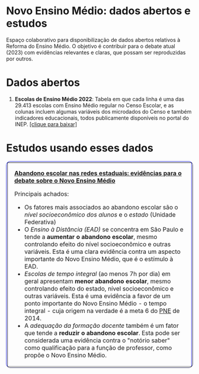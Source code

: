# Novo Ensino Médio: dados abertos e estudos
Espaço colaborativo para disponibilização de dados abertos relativos à Reforma do Ensino Médio. O objetivo é contribuir para o debate atual (2023) com evidências relevantes e claras, que possam ser reproduzidas por outros. 

# Dados abertos
1. **Escolas de Ensino Médio 2022**: Tabela em que cada linha é uma das 29.413 escolas com Ensino Médio regular no Censo Escolar, e as colunas incluem algumas variáveis dos microdados do Censo e também indicadores educacionais, todos publicamente disponíveis no portal do INEP. [[clique para baixar]](./dados/escolasEM2022.csv.gz)

# Estudos usando esses dados
<table border="1" width="80%" style="border-color:#030782;border-collapse:separate;overflow:hidden;border-radius:10px;"> 
<tr>
<td>
<div style="margin:10px">

[**Abandono escolar nas redes estaduais: evidências para o debate sobre o Novo Ensino Médio**](https://rpubs.com/rtravitzki/Novo-Ensino-Medio_abandono_escolar)
  
  Principais achados:
  
- Os fatores mais associados ao abandono escolar são o *nível socioeconômico dos alunos* e o *estado* (Unidade Federativa)
- O *Ensino à Distância (EAD)* se concentra em São Paulo e tende a **aumentar o abandono escolar**, mesmo controlando efeito do nível socioeconômico e outras variáveis.  Esta é uma clara evidência contra um aspecto importante do Novo Ensino Médio, que é o estímulo à EAD.
- *Escolas de tempo integral* (ao menos 7h por dia) em geral apresentam **menor abandono escolar**, mesmo controlando efeito do estado, nível socioeconômico e outras variáveis. Esta é uma evidência a favor de um ponto importante do Novo Ensino Médio - o tempo integral - cuja origem na verdade é a meta 6 do [PNE](https://www.planalto.gov.br/ccivil_03/_ato2011-2014/2014/lei/l13005.htm) de 2014.
- A *adequação da formação docente* também é um fator que tende a **reduzir o abandono escolar**.  Esta pode ser considerada uma evidência contra o "notório saber" como qualificação para a função de professor, como propõe o Novo Ensino Médio. 

</div>
</td>
</tr>
</table> 

